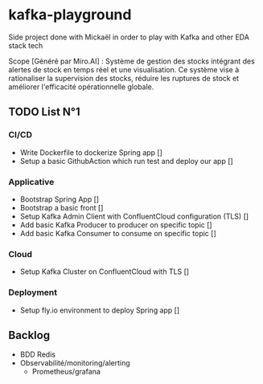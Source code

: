 # kafka-playground

Side project done with Mickaël in order to play with Kafka and other EDA stack tech

Scope [Généré par Miro.AI] : Système de gestion des stocks intégrant des alertes de stock en temps réel et une visualisation. 
Ce système vise à rationaliser la supervision des stocks, réduire les ruptures de stock et améliorer l'efficacité opérationnelle globale.

## TODO List N°1

### CI/CD
- Write Dockerfile to dockerize Spring app []
- Setup a basic GithubAction which run test and deploy our app []

### Applicative
- Bootstrap Spring App []
- Bootstrap a basic front []
- Setup Kafka Admin Client with ConfluentCloud configuration (TLS) []
- Add basic Kafka Producer to producer on specific topic []
- Add basic Kafka Consumer to consume on specific topic []

### Cloud
- Setup Kafka Cluster on ConfluentCloud with TLS []

### Deployment
- Setup fly.io environment to deploy Spring app []

## Backlog
- BDD Redis
- Observabilité/monitoring/alerting
 	- Prometheus/grafana
